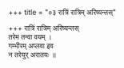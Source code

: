 +++
title = "०३ रात्रिं रात्रिम् अरिष्यन्तस्"

+++
रात्रिं रात्रिम् अरिष्यन्तस्  
तरेम तन्वा वयम् ।  
गम्भीरम् अप्लवा इव  
न तरेयुर् अरातयः ॥